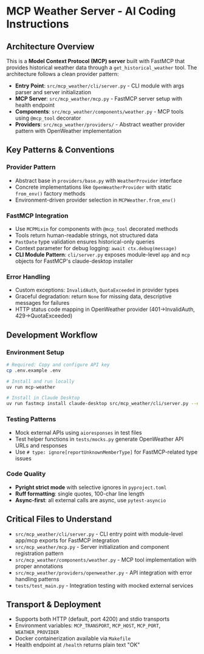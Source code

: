 # MCP Weather Server - AI Coding Instructions

## Architecture Overview

This is a **Model Context Protocol (MCP) server** built with FastMCP that provides historical
weather data through a `get_historical_weather` tool. The architecture follows a clean provider
pattern:

- **Entry Point**: `src/mcp_weather/cli/server.py` - CLI module with args parser and server initialization
- **MCP Server**: `src/mcp_weather/mcp.py` - FastMCP server setup with health endpoint
- **Components**: `src/mcp_weather/components/weather.py` - MCP tools using `@mcp_tool` decorator
- **Providers**: `src/mcp_weather/providers/` - Abstract weather provider pattern with OpenWeather implementation

## Key Patterns & Conventions

### Provider Pattern

- Abstract base in `providers/base.py` with `WeatherProvider` interface
- Concrete implementations like `OpenWeatherProvider` with static `from_env()` factory methods
- Environment-driven provider selection in `MCPWeather.from_env()`

### FastMCP Integration

- Use `MCPMixin` for components with `@mcp_tool` decorated methods
- Tools return human-readable strings, not structured data
- `PastDate` type validation ensures historical-only queries
- Context parameter for debug logging: `await ctx.debug(message)`
- **CLI Module Pattern**: `cli/server.py` exposes module-level `app` and `mcp` objects for FastMCP's claude-desktop installer

### Error Handling

- Custom exceptions: `InvalidAuth`, `QuotaExceeded` in provider types
- Graceful degradation: return `None` for missing data, descriptive messages for failures
- HTTP status code mapping in OpenWeather provider (401→InvalidAuth, 429→QuotaExceeded)

## Development Workflow

### Environment Setup

```bash
# Required: Copy and configure API key
cp .env.example .env

# Install and run locally
uv run mcp-weather

# Install in Claude Desktop
uv run fastmcp install claude-desktop src/mcp_weather/cli/server.py --env-file .env --env PYTHONPATH=$PWD/src/
```

### Testing Patterns

- Mock external APIs using `aioresponses` in test files
- Test helper functions in `tests/mocks.py` generate OpenWeather API URLs and responses
- Use `# type: ignore[reportUnknownMemberType]` for FastMCP-related type issues

### Code Quality

- **Pyright strict mode** with selective ignores in `pyproject.toml`
- **Ruff formatting**: single quotes, 100-char line length
- **Async-first**: all external calls are async, use `pytest-asyncio`

## Critical Files to Understand

- `src/mcp_weather/cli/server.py` - CLI entry point with module-level app/mcp exports for FastMCP integration
- `src/mcp_weather/mcp.py` - Server initialization and component registration pattern
- `src/mcp_weather/components/weather.py` - MCP tool implementation with proper annotations
- `src/mcp_weather/providers/openweather.py` - API integration with error handling patterns
- `tests/test_main.py` - Integration testing with mocked external services

## Transport & Deployment

- Supports both HTTP (default, port 4200) and stdio transports
- Environment variables: `MCP_TRANSPORT`, `MCP_HOST`, `MCP_PORT`, `WEATHER_PROVIDER`
- Docker containerization available via `Makefile`
- Health endpoint at `/health` returns plain text "OK"
